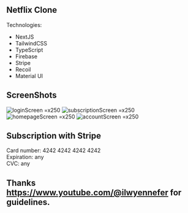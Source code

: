 ## Netflix Clone

Technologies:
- NextJS 
- TailwindCSS
- TypeScript
- Firebase
- Stripe
- Recoil
- Material UI

## ScreenShots

![loginScreen =x250](https://user-images.githubusercontent.com/114258377/217884738-e633b64d-4dc2-448d-b879-977aefb105b4.png)
![subscriptionScreen =x250](https://user-images.githubusercontent.com/114258377/217884796-9e6a9199-019c-442f-83a9-57bfb8062ee8.png)
![homepageScreen =x250](https://user-images.githubusercontent.com/114258377/217884976-9bf33c39-6485-419a-8a8e-5e5dbcde04b3.png)
![accountScreen =x250](https://user-images.githubusercontent.com/114258377/217885001-190d3b6f-7fca-484e-ab36-cfafe5ca19de.png)

## Subscription with Stripe

Card number: 4242 4242 4242 4242<br>
Expiration: any<br>
CVC: any

## Thanks https://www.youtube.com/@ilwyennefer for guidelines.
